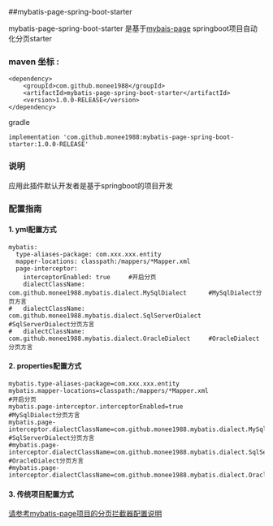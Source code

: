 ﻿##mybatis-page-spring-boot-starter

mybatis-page-spring-boot-starter 是基于[mybais-page](https://github.com/monee1988/mybatis-page)  springboot项目自动化分页starter

### maven 坐标 :

```
<dependency>
    <groupId>com.github.monee1988</groupId>
    <artifactId>mybatis-page-spring-boot-starter</artifactId>
    <version>1.0.0-RELEASE</version>
</dependency>
```
gradle
```
implementation 'com.github.monee1988:mybatis-page-spring-boot-starter:1.0.0-RELEASE'
```
### 说明
应用此插件默认开发者是基于springboot的项目开发
### 配置指南
#### 1. yml配置方式
```
mybatis:
  type-aliases-package: com.xxx.xxx.entity
  mapper-locations: classpath:/mappers/*Mapper.xml
  page-interceptor:
    interceptorEnabled: true     #开启分页
    dialectClassName: com.github.monee1988.mybatis.dialect.MySqlDialect      #MySqlDialect分页方言
#   dialectClassName: com.github.monee1988.mybatis.dialect.SqlServerDialect  #SqlServerDialect分页方言
#   dialectClassName: com.github.monee1988.mybatis.dialect.OracleDialect     #OracleDialect分页方言
```
#### 2. properties配置方式
```
mybatis.type-aliases-package=com.xxx.xxx.entity
mybatis.mapper-locations=classpath:/mappers/*Mapper.xml
#开启分页
mybatis.page-interceptor.interceptorEnabled=true
#MySqlDialect分页方言
mybatis.page-interceptor.dialectClassName=com.github.monee1988.mybatis.dialect.MySqlDialect
#SqlServerDialect分页方言
#mybatis.page-interceptor.dialectClassName=com.github.monee1988.mybatis.dialect.SqlServerDialect
#OracleDialect分页方言
#mybatis.page-interceptor.dialectClassName=com.github.monee1988.mybatis.dialect.OracleDialect
```
#### 3. 传统项目配置方式

[请参考mybatis-page项目的分页拦截器配置说明](https://github.com/monee1988/mybatis-page#1-%E5%88%86%E9%A1%B5%E6%8B%A6%E6%88%AA%E5%99%A8%E9%85%8D%E7%BD%AE)




